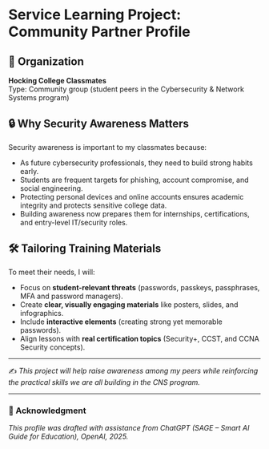 # Service Learning Project: Community Partner Profile

## 🏫 Organization
**Hocking College Classmates**  
Type: Community group (student peers in the Cybersecurity & Network Systems program)  

## 🔒 Why Security Awareness Matters
Security awareness is important to my classmates because:  
- As future cybersecurity professionals, they need to build strong habits early.  
- Students are frequent targets for phishing, account compromise, and social engineering.  
- Protecting personal devices and online accounts ensures academic integrity and protects sensitive college data.  
- Building awareness now prepares them for internships, certifications, and entry-level IT/security roles.  

## 🛠️ Tailoring Training Materials
To meet their needs, I will:  
- Focus on **student-relevant threats** (passwords, passkeys, passphrases, MFA and password managers).  
- Create **clear, visually engaging materials** like posters, slides, and infographics.  
- Include **interactive elements** (creating strong yet memorable passwords).  
- Align lessons with **real certification topics** (Security+, CCST, and CCNA Security concepts).  

---

✍️ *This project will help raise awareness among my peers while reinforcing the practical skills we are all building in the CNS program.*  

---

### 📌 Acknowledgment
*This profile was drafted with assistance from ChatGPT (SAGE – Smart AI Guide for Education), OpenAI, 2025.*  
